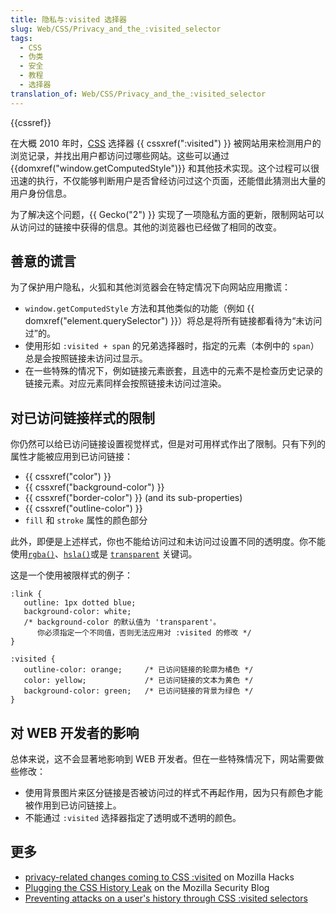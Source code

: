 ```yaml
---
title: 隐私与:visited 选择器
slug: Web/CSS/Privacy_and_the_:visited_selector
tags:
  - CSS
  - 伪类
  - 安全
  - 教程
  - 选择器
translation_of: Web/CSS/Privacy_and_the_:visited_selector
---
```

{{cssref}}

在大概 2010 年时，[CSS](/en-US/docs/Web/CSS) 选择器 {{ cssxref(":visited") }} 被网站用来检测用户的浏览记录，并找出用户都访问过哪些网站。这些可以通过 {{domxref("window.getComputedStyle")}} 和其他技术实现。这个过程可以很迅速的执行，不仅能够判断用户是否曾经访问过这个页面，还能借此猜测出大量的用户身份信息。

为了解决这个问题，{{ Gecko("2") }} 实现了一项隐私方面的更新，限制网站可以从访问过的链接中获得的信息。其他的浏览器也已经做了相同的改变。

## 善意的谎言

为了保护用户隐私，火狐和其他浏览器会在特定情况下向网站应用撒谎：

- `window.getComputedStyle` 方法和其他类似的功能（例如 {{ domxref("element.querySelector") }}）将总是将所有链接都看待为“未访问过”的。
- 使用形如 `:visited + span` 的兄弟选择器时，指定的元素（本例中的 `span`）总是会按照链接未访问过显示。
- 在一些特殊的情况下，例如链接元素嵌套，且选中的元素不是检查历史记录的链接元素。对应元素同样会按照链接未访问过渲染。

## 对已访问链接样式的限制

你仍然可以给已访问链接设置视觉样式，但是对可用样式作出了限制。只有下列的属性才能被应用到已访问链接：

- {{ cssxref("color") }}
- {{ cssxref("background-color") }}
- {{ cssxref("border-color") }} (and its sub-properties)
- {{ cssxref("outline-color") }}
- `fill` 和 `stroke` 属性的颜色部分

此外，即便是上述样式，你也不能给访问过和未访问过设置不同的透明度。你不能使用[`rgba()`](</en-US/docs/Web/CSS/color_value#rgba()>)、[`hsla()`](</en-US/docs/Web/CSS/color_value#hsla()>)或是 [`transparent`](/en-US/docs/Web/CSS/color_value#transparent) 关键词。

这是一个使用被限样式的例子：

```plain
:link {
   outline: 1px dotted blue;
   background-color: white;
   /* background-color 的默认值为 'transparent'。
      你必须指定一个不同值，否则无法应用对 :visited 的修改 */
}

:visited {
   outline-color: orange;     /* 已访问链接的轮廓为橘色 */
   color: yellow;             /* 已访问链接的文本为黄色 */
   background-color: green;   /* 已访问链接的背景为绿色 */
}
```

## 对 WEB 开发者的影响

总体来说，这不会显著地影响到 WEB 开发者。但在一些特殊情况下，网站需要做些修改：

- 使用背景图片来区分链接是否被访问过的样式不再起作用，因为只有颜色才能被作用到已访问链接上。
- 不能通过 `:visited` 选择器指定了透明或不透明的颜色。

## 更多

- [privacy-related changes coming to CSS :visited](http://hacks.mozilla.org/2010/03/privacy-related-changes-coming-to-css-vistited/) on Mozilla Hacks
- [Plugging the CSS History Leak](http://blog.mozilla.com/security/2010/03/31/plugging-the-css-history-leak/) on the Mozilla Security Blog
- [Preventing attacks on a user's history through CSS :visited selectors](http://dbaron.org/mozilla/visited-privacy)
